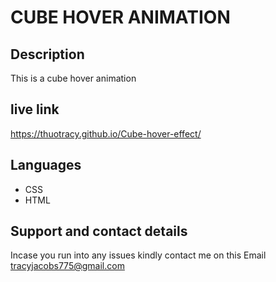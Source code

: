 # CUBE HOVER ANIMATION
## Description
This is a cube hover animation

## live link
https://thuotracy.github.io/Cube-hover-effect/

##  Languages 
* CSS
* HTML 

## Support and contact details
Incase you run into any issues kindly contact me on this Email tracyjacobs775@gmail.com
